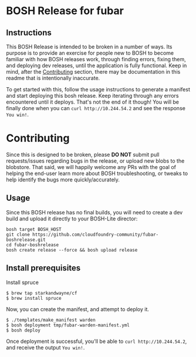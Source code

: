 # BOSH Release for fubar


## Instructions

This BOSH Release is intended to be broken in a number of ways. Its purpose is
to provide an exercise for people new to BOSH to become familiar with how
BOSH releases work, through finding errors, fixing them, and deploying dev
releases, until the application is fully functional. Keep in mind, after the [Contributing](#contributing)
section, there may be documentation in this readme that is intentionally inaccurate.

To get started with this, follow the usage instructions to generate a manifest
and start deploying this bosh release. Keep iterating through any errors encountered
until it deploys. That's not the end of it though! You will be finally done when you
can `curl http://10.244.54.2` and see the response `You win!`.

# Contributing

Since this is designed to be broken, please **DO NOT** submit pull requests/issues
regarding bugs in the release, or upload new blobs to the blobstore. That said,
we will happily welcome any PRs with the goal of helping the end-user learn more about
BOSH troubleshooting, or tweaks to help identify the bugs more quickly/accurately.

## Usage

Since this BOSH release has no final builds, you will need to create a dev build
and upload it directly to your BOSH-Lite director:

```
bosh target BOSH_HOST
git clone https://github.com/cloudfoundry-community/fubar-boshrelease.git
cd fubar-boshrelease
bosh create release --force && bosh upload release
```

## Install prerequisites

Install spruce
```
$ brew tap starkandwayne/cf
$ brew install spruce
```

Now, you can create the manifest, and attempt to deploy it.

```
$ ./templates/make_manifest warden
$ bosh deployment tmp/fubar-warden-manifest.yml
$ bosh deploy
```

Once deployment is successful, you'll be able to `curl http://10.244.54.2`, and receive
the output `You win!`.
